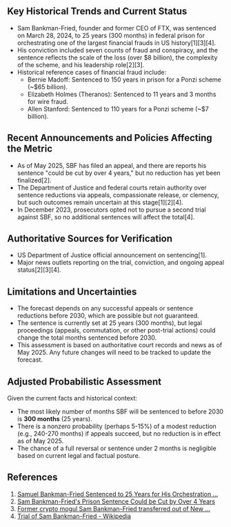 ## Key Historical Trends and Current Status

- Sam Bankman-Fried, founder and former CEO of FTX, was sentenced on March 28, 2024, to 25 years (300 months) in federal prison for orchestrating one of the largest financial frauds in US history[1][3][4].
- His conviction included seven counts of fraud and conspiracy, and the sentence reflects the scale of the loss (over $8 billion), the complexity of the scheme, and his leadership role[2][3].
- Historical reference cases of financial fraud include:
  - Bernie Madoff: Sentenced to 150 years in prison for a Ponzi scheme (~$65 billion).
  - Elizabeth Holmes (Theranos): Sentenced to 11 years and 3 months for wire fraud.
  - Allen Stanford: Sentenced to 110 years for a Ponzi scheme (~$7 billion).

## Recent Announcements and Policies Affecting the Metric

- As of May 2025, SBF has filed an appeal, and there are reports his sentence "could be cut by over 4 years," but no reduction has yet been finalized[2].
- The Department of Justice and federal courts retain authority over sentence reductions via appeals, compassionate release, or clemency, but such outcomes remain uncertain at this stage[1][2][4].
- In December 2023, prosecutors opted not to pursue a second trial against SBF, so no additional sentences will affect the total[4].

## Authoritative Sources for Verification

- US Department of Justice official announcement on sentencing[1].
- Major news outlets reporting on the trial, conviction, and ongoing appeal status[2][3][4].

## Limitations and Uncertainties

- The forecast depends on any successful appeals or sentence reductions before 2030, which are possible but not guaranteed.
- The sentence is currently set at 25 years (300 months), but legal proceedings (appeals, commutation, or other post-trial actions) could change the total months sentenced before 2030.
- This assessment is based on authoritative court records and news as of May 2025. Any future changes will need to be tracked to update the forecast.

## Adjusted Probabilistic Assessment

Given the current facts and historical context:

- The most likely number of months SBF will be sentenced to before 2030 is **300 months** (25 years).
- There is a nonzero probability (perhaps 5-15%) of a modest reduction (e.g., 240-270 months) if appeals succeed, but no reduction is in effect as of May 2025.
- The chance of a full reversal or sentence under 2 months is negligible based on current legal and factual posture.

## References
1. [Samuel Bankman-Fried Sentenced to 25 Years for His Orchestration ...](https://www.justice.gov/archives/opa/pr/samuel-bankman-fried-sentenced-25-years-his-orchestration-multiple-fraudulent-schemes)
2. [Sam Bankman-Fried's Prison Sentence Could be Cut by Over 4 Years](https://www.coindesk.com/policy/2025/05/26/sam-bankman-frieds-prison-sentence-could-be-cut-by-over-4-years-business-insider)
3. [Former crypto mogul Sam Bankman-Fried transferred out of New ...](https://abcnews.go.com/US/former-crypto-mogul-sam-bankman-fried-transferred-new/story?id=120236745)
4. [Trial of Sam Bankman-Fried - Wikipedia](https://en.wikipedia.org/wiki/Trial_of_Sam_Bankman-Fried)